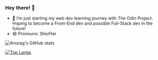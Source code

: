 ### Hey there! 👋

<!--
**Ashb33/Ashb33** is a ✨ _special_ ✨ repository because its `README.md` (this file) appears on your GitHub profile.

Here are some ideas to get you started:

- 🔭 I’m currently working...
- 👯 I’m looking to collaborate on ...
- 🤔 I’m looking for help with ...
- 💬 Ask me about ...
- 📫 How to reach me: ...
- ⚡ Fun fact: ...
-->

- 🌱 I’m just starting my web dev learning journey with The Odin Project. Hoping to become a Front-End dev and possible Full-Stack dev in the future!
- 😄 Pronouns: She/Her

![Anurag's GitHub stats](https://github-readme-stats.vercel.app/api?username=Ashb33&show_icons=true&theme=synthwave&border_radius=25)

[![Top Langs](https://github-readme-stats.vercel.app/api/top-langs/?username=Ashb33&theme=synthwave&layout=compact)](https://github.com/anuraghazra/github-readme-stats)
